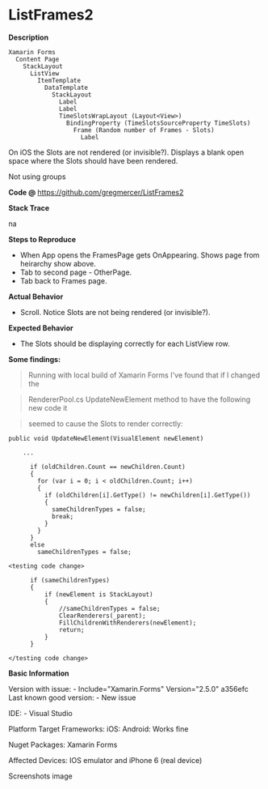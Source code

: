 # ListFrames2

**Description**

```
Xamarin Forms 
  Content Page
    StackLayout
      ListView
        ItemTemplate 
          DataTemplate
            StackLayout
              Label
              Label
              TimeSlotsWrapLayout (Layout<View>)
                BindingProperty (TimeSlotsSourceProperty TimeSlots)
                  Frame (Random number of Frames - Slots)
                    Label 
```                  

On iOS the Slots are not rendered (or invisible?). Displays a blank open space where the Slots should have been rendered.

Not using groups 

**Code @**
https://github.com/gregmercer/ListFrames2

**Stack Trace**

na

**Steps to Reproduce**
- When App opens the FramesPage gets OnAppearing. Shows page from heirarchy show above.
- Tab to second page - OtherPage.
- Tab back to Frames page.

**Actual Behavior**
- Scroll. Notice Slots are not being rendered (or invisible?).

**Expected Behavior**
- The Slots should be displaying correctly for each ListView row.

**Some findings:**

> Running with local build of Xamarin Forms I've found that if I changed the 

> RendererPool.cs UpdateNewElement method to have the following new code it 

> seemed to cause the Slots to render correctly:

```
public void UpdateNewElement(VisualElement newElement)

    ...

      if (oldChildren.Count == newChildren.Count)
      {
        for (var i = 0; i < oldChildren.Count; i++)
        {
          if (oldChildren[i].GetType() != newChildren[i].GetType())
          {
            sameChildrenTypes = false;
            break;
          }
        }
      }
      else
        sameChildrenTypes = false;

<testing code change>

      if (sameChildrenTypes) 
      {
          if (newElement is StackLayout)
          {
              //sameChildrenTypes = false;
              ClearRenderers(_parent);
              FillChildrenWithRenderers(newElement);
              return;
          }
      }

</testing code change>
```

**Basic Information**

Version with issue: - Include="Xamarin.Forms" Version="2.5.0" a356efc
Last known good version: - New issue

IDE: - Visual Studio

Platform Target Frameworks:
iOS: 
Android: Works fine

Nuget Packages:
Xamarin Forms

Affected Devices:
IOS emulator and iPhone 6 (real device)

Screenshots
image
